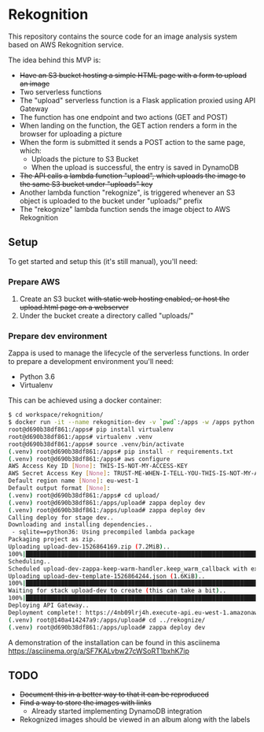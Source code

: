 # Rekognition

This repository contains the source code for an image analysis system based on AWS Rekognition service.

The idea behind this MVP is:
* ~~Have an S3 bucket hosting a simple HTML page with a form to upload an image~~
* Two serverless functions
* The "upload" serverless function is a Flask application proxied using API Gateway
* The function has one endpoint and two actions (GET and POST)
* When landing on the function, the GET action renders a form in the browser for uploading a picture
* When the form is submitted it sends a POST action to the same page, which:
  * Uploads the picture to S3 Bucket
  * When the upload is successful, the entry is saved in DynamoDB
* ~~The API calls a lambda function "upload", which uploads the image to the same S3 bucket under "uploads" key~~
* Another lambda function "rekognize", is triggered whenever an S3 object is uploaded to the bucket under "uploads/" prefix
* The "rekognize" lambda function sends the image object to AWS Rekognition

## Setup

To get started and setup this (it's still manual), you'll need:

### Prepare AWS
1. Create an S3 bucket ~~with static web hosting enabled, or host the upload.html page on a webserver~~
2. Under the bucket create a directory called "uploads/"

### Prepare dev environment
Zappa is used to manage the lifecycle of the serverless functions. In order to prepare a development environment you'll need:
* Python 3.6
* Virtualenv

This can be achieved using a docker container:
```bash
$ cd workspace/rekognition/
$ docker run -it --name rekognition-dev -v `pwd`:/apps -w /apps python:3.6 /bin/bash
root@d690b38df861:/apps# pip install virtualenv
root@d690b38df861:/apps# virtualenv .venv
root@d690b38df861:/apps# source .venv/bin/activate
(.venv) root@d690b38df861:/apps# pip install -r requirements.txt
(.venv) root@d690b38df861:/apps# aws configure
AWS Access Key ID [None]: THIS-IS-NOT-MY-ACCESS-KEY
AWS Secret Access Key [None]: TRUST-ME-WHEN-I-TELL-YOU-THIS-IS-NOT-MY-ACCESS-KEY
Default region name [None]: eu-west-1
Default output format [None]: 
(.venv) root@d690b38df861:/apps# cd upload/
(.venv) root@d690b38df861:/apps/upload# zappa deploy dev
(.venv) root@d690b38df861:/apps/upload# zappa deploy dev
Calling deploy for stage dev..
Downloading and installing dependencies..
 - sqlite==python36: Using precompiled lambda package
Packaging project as zip.
Uploading upload-dev-1526864169.zip (7.2MiB)..
100%|█████████████████████████████████████████████████████████████████████████████████████████████████████████████████████████████████████████████████████████████████████████████████████████████████████| 7.59M/7.59M [01:09<00:00, 88.7KB/s]
Scheduling..
Scheduled upload-dev-zappa-keep-warm-handler.keep_warm_callback with expression rate(4 minutes)!
Uploading upload-dev-template-1526864244.json (1.6KiB)..
100%|█████████████████████████████████████████████████████████████████████████████████████████████████████████████████████████████████████████████████████████████████████████████████████████████████████| 1.60K/1.60K [00:00<00:00, 2.47KB/s]
Waiting for stack upload-dev to create (this can take a bit)..
100%|███████████████████████████████████████████████████████████████████████████████████████████████████████████████████████████████████████████████████████████████████████████████████████████████████████████| 4/4 [00:09<00:00,  2.52s/res]
Deploying API Gateway..
Deployment complete!: https://4nb09lrj4h.execute-api.eu-west-1.amazonaws.com/dev
(.venv) root@140a414247a9:/apps/upload# cd ../rekognize/
(.venv) root@d690b38df861:/apps/upload# zappa deploy dev
```

A demonstration of the installation can be found in this asciinema https://asciinema.org/a/SF7KALvbw27cWSoRT1bxhK7ip

## TODO

* ~~Document this in a better way to that it can be reproduced~~
* ~~Find a way to store the images with links~~
  * Already started implementing DynamoDB integration
* Rekognized images should be viewed in an album along with the labels